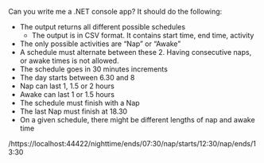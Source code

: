 Can you write me a .NET console app? It should do the following:

- The output returns all different possible schedules
  - The output is in CSV format. It contains start time, end time, activity
- The only possible activities are “Nap” or “Awake”
- A schedule must alternate between these 2. Having consecutive naps, or awake times is not allowed.
- The schedule goes in 30 minutes increments
- The day starts between 6.30 and 8
- Nap can last 1, 1.5 or 2 hours
- Awake can last 1 or 1.5 hours
- The schedule must finish with a Nap
- The last Nap must finish at 18.30
- On a given schedule, there might be different lengths of nap and awake time

/https://localhost:44422/nighttime/ends/07:30/nap/starts/12:30/nap/ends/13:30